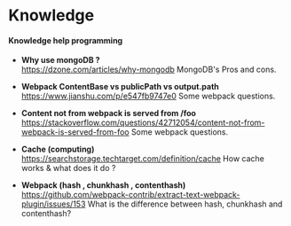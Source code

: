 # Knowledge


#### Knowledge help programming 

- **Why use mongoDB ?**  
  https://dzone.com/articles/why-mongodb
  MongoDB's Pros and cons.
  
- **Webpack ContentBase vs publicPath vs output.path**  
  https://www.jianshu.com/p/e547fb9747e0
  Some webpack questions.

- **Content not from webpack is served from /foo**  
  https://stackoverflow.com/questions/42712054/content-not-from-webpack-is-served-from-foo
  Some webpack questions.

- **Cache (computing)**  
  https://searchstorage.techtarget.com/definition/cache
  How cache works & what does it do ?
  
- **Webpack (hash , chunkhash , contenthash)**  
  https://github.com/webpack-contrib/extract-text-webpack-plugin/issues/153
  What is the difference between hash, chunkhash and contenthash? 
 

 
 
